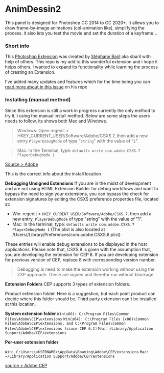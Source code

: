 # AnimDessin2
This panel is designed for Photoshop CC 2014 to CC 2020+. It allows you to draw frame-by-image animations (cel-animation like), simplifying the process. it also lets you test the movie and set the duration of a keyframe…

### Short info
This [Photoshop Extension](https://helpx.adobe.com/photoshop/kb/plug-ins-extensions-photoshop-cc.html) was created by [Stéphane Baril](https://github.com/sbaril/Photoshop-Animation) aka sbaril with help of others. This repo is my add to this wonderful extension and i hope it helps others. I wanted to expand its functionality while learning the process of creating an Extension. 

I've added many updates and features which for the time being you can [read more about in this issue](https://github.com/sbaril/Photoshop-Animation/issues/8) on his repo


### Installing (manual method)
Since this extension is still a work in progress currently the only method to try it, i using the manual install method. Below are some steps the users needs to follow, its shows both Mac and Windows.

> Windows: Open regedit > HKEY_CURRENT_USER/Software/Adobe/CSXS.7, then add a new entry `PlayerDebugMode` of type “`string`” with the value of “`1`”.

> Mac: In the Terminal, type: `defaults write com.adobe.CSXS.7 PlayerDebugMode 1`

[Source > Adobe](https://github.com/Adobe-CEP/Getting-Started-guides/tree/d85c8e861ef90bb5c3443516d45c631e9fdebd7f/Client-side%20Debugging)

This is the correct info about the install location


**Debugging Unsigned Extensions**
If you are in the midst of development and are not using HTML Extension Builder for debug workflows and want to bypass the need to sign your extensions, you can bypass the check for extension signatures by editing the CSXS preference properties file, located at:

- Win: regedit > `HKEY_CURRENT_USER/Software/Adobe/CSXS.7`, then add a new entry` PlayerDebugMode` of type "string" with the value of "1".
- Mac: In the terminal, type: `defaults write com.adobe.CSXS.7 PlayerDebugMode 1` (The plist is also located at /Users/<username>/Library/Preferences/com.adobe.CSXS.8.plist)

These entries will enable debug extensions to be displayed in the host applications. Please note that, CSXS.8 is given with the assumption that, you are developing the extension for CEP 8. If you are developing extension for previous version of CEP, replace 8 with corresponding version number.

> Debugging is need to make the extension working without using the ZXP approach. These are signed and therefor run without blockage.

**Extension Folders**
CEP supports 3 types of extension folders.

Product extension folder. Here is a suggestion, but each point product can decide where this folder should be. Third party extension can't be installed at this location.

**System extension folder**
```Win(x86): C:\Program Files\Common Files\Adobe\CEP\extensions```
```Win(x64): C:\Program Files (x86)\Common Files\Adobe\CEP\extensions, and C:\Program Files\Common Files\Adobe\CEP\extensions (since CEP 6.1)```
```Mac: /Library/Application Support/Adobe/CEP/extensions```


**Per-user extension folder**

```Win: C:\Users\<USERNAME>\AppData\Roaming\Adobe\CEP/extensions```
```Mac: ~/Library/Application Support/Adobe/CEP/extensions```

[source > Adobe CEP](https://github.com/Adobe-CEP/CEP-Resources/blob/master/CEP_8.x/Documentation/CEP%208.0%20HTML%20Extension%20Cookbook.md#extension-folders
)

